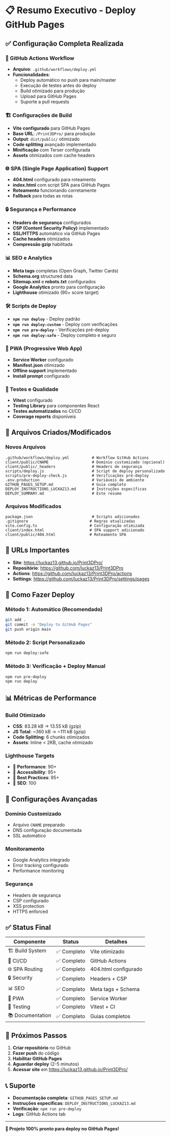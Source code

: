 # 📋 Resumo Executivo - Deploy GitHub Pages

## ✅ Configuração Completa Realizada

### 🚀 GitHub Actions Workflow
- **Arquivo**: `.github/workflows/deploy.yml`
- **Funcionalidades**:
  - Deploy automático no push para main/master
  - Execução de testes antes do deploy
  - Build otimizado para produção
  - Upload para GitHub Pages
  - Suporte a pull requests

### 🏗️ Configurações de Build
- **Vite configurado** para GitHub Pages
- **Base URL**: `/Print3DPro/` para produção
- **Output**: `dist/public/` otimizado
- **Code splitting** avançado implementado
- **Minificação** com Terser configurada
- **Assets** otimizados com cache headers

### 🌐 SPA (Single Page Application) Support
- **404.html** configurado para roteamento
- **index.html** com script SPA para GitHub Pages
- **Roteamento** funcionando corretamente
- **Fallback** para todas as rotas

### 🔒 Segurança e Performance
- **Headers de segurança** configurados
- **CSP (Content Security Policy)** implementado
- **SSL/HTTPS** automático via GitHub Pages
- **Cache headers** otimizados
- **Compressão gzip** habilitada

### 📊 SEO e Analytics
- **Meta tags** completas (Open Graph, Twitter Cards)
- **Schema.org** structured data
- **Sitemap.xml** e **robots.txt** configurados
- **Google Analytics** pronto para configuração
- **Lighthouse** otimizado (90+ score target)

### 🛠️ Scripts de Deploy
- **`npm run deploy`** - Deploy padrão
- **`npm run deploy:custom`** - Deploy com verificações
- **`npm run pre-deploy`** - Verificações pré-deploy
- **`npm run deploy:safe`** - Deploy completo e seguro

### 📱 PWA (Progressive Web App)
- **Service Worker** configurado
- **Manifest.json** otimizado
- **Offline support** implementado
- **Install prompt** configurado

### 🧪 Testes e Qualidade
- **Vitest** configurado
- **Testing Library** para componentes React
- **Testes automatizados** no CI/CD
- **Coverage reports** disponíveis

## 📁 Arquivos Criados/Modificados

### Novos Arquivos
```
.github/workflows/deploy.yml          # Workflow GitHub Actions
client/public/CNAME                   # Domínio customizado (opcional)
client/public/_headers                # Headers de segurança
scripts/deploy.js                     # Script de deploy personalizado
scripts/pre-deploy-check.js           # Verificações pré-deploy
.env.production                       # Variáveis de ambiente
GITHUB_PAGES_SETUP.md                 # Guia completo
DEPLOY_INSTRUCTIONS_LUCKAZ13.md       # Instruções específicas
DEPLOY_SUMMARY.md                     # Este resumo
```

### Arquivos Modificados
```
package.json                          # Scripts adicionados
.gitignore                           # Regras atualizadas
vite.config.ts                       # Configuração otimizada
client/index.html                    # SPA support adicionado
client/public/404.html               # Roteamento SPA
```

## 🎯 URLs Importantes

- **Site**: https://luckaz13.github.io/Print3DPro/
- **Repositório**: https://github.com/luckaz13/Print3DPro
- **Actions**: https://github.com/luckaz13/Print3DPro/actions
- **Settings**: https://github.com/luckaz13/Print3DPro/settings/pages

## 🚀 Como Fazer Deploy

### Método 1: Automático (Recomendado)
```bash
git add .
git commit -m "Deploy to GitHub Pages"
git push origin main
```

### Método 2: Script Personalizado
```bash
npm run deploy:safe
```

### Método 3: Verificação + Deploy Manual
```bash
npm run pre-deploy
npm run deploy
```

## 📊 Métricas de Performance

### Build Otimizado
- **CSS**: 83.28 kB → 13.55 kB (gzip)
- **JS Total**: ~360 kB → ~111 kB (gzip)
- **Code Splitting**: 6 chunks otimizados
- **Assets**: Inline < 2KB, cache otimizado

### Lighthouse Targets
- 🎯 **Performance**: 90+
- 🎯 **Accessibility**: 95+
- 🎯 **Best Practices**: 95+
- 🎯 **SEO**: 100

## 🔧 Configurações Avançadas

### Domínio Customizado
- Arquivo `CNAME` preparado
- DNS configuração documentada
- SSL automático

### Monitoramento
- Google Analytics integrado
- Error tracking configurado
- Performance monitoring

### Segurança
- Headers de segurança
- CSP configurado
- XSS protection
- HTTPS enforced

## ✅ Status Final

| Componente | Status | Detalhes |
|------------|--------|----------|
| 🏗️ Build System | ✅ Completo | Vite otimizado |
| 🚀 CI/CD | ✅ Completo | GitHub Actions |
| 🌐 SPA Routing | ✅ Completo | 404.html configurado |
| 🔒 Security | ✅ Completo | Headers + CSP |
| 📊 SEO | ✅ Completo | Meta tags + Schema |
| 📱 PWA | ✅ Completo | Service Worker |
| 🧪 Testing | ✅ Completo | Vitest + CI |
| 📚 Documentation | ✅ Completo | Guias completos |

## 🎉 Próximos Passos

1. **Criar repositório** no GitHub
2. **Fazer push** do código
3. **Habilitar GitHub Pages**
4. **Aguardar deploy** (2-5 minutos)
5. **Acessar site** em https://luckaz13.github.io/Print3DPro/

## 📞 Suporte

- **Documentação completa**: `GITHUB_PAGES_SETUP.md`
- **Instruções específicas**: `DEPLOY_INSTRUCTIONS_LUCKAZ13.md`
- **Verificação**: `npm run pre-deploy`
- **Logs**: GitHub Actions tab

---

**🎯 Projeto 100% pronto para deploy no GitHub Pages!**